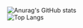 ![Anurag's GitHub stats](https://github-readme-stats.vercel.app/api?username=anuraghazra&show_icons=true&bg_color=00000000)
<br  />
![Top Langs](https://github-readme-stats.vercel.app/api/top-langs/?username=kkdzv&layout=compact)
